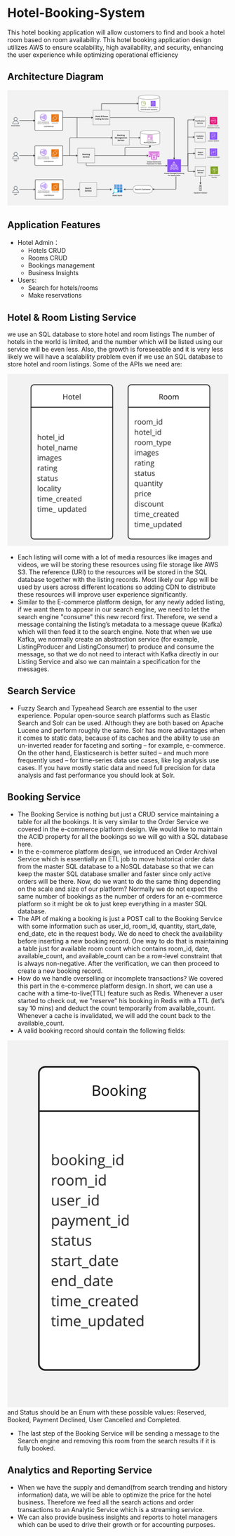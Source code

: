 # Hotel-Booking-System
This hotel booking application will allow customers to find and book a hotel room based on room availability. This hotel booking application design utilizes AWS to ensure scalability, high availability, and security, enhancing the user experience while optimizing operational efficiency

## Architecture Diagram

![Image](https://github.com/TianzhiChen/Hotel-Booking-System/blob/main/images/Hotel%20Booking-AWS.jpg)

## Application Features
- Hotel Admin：
  - Hotels CRUD
  - Rooms CRUD
  - Bookings management
  - Business Insights
- Users:
  - Search for hotels/rooms
  - Make reservations 

## Hotel & Room Listing Service
we use an SQL database to store hotel and room listings
The number of hotels in the world is limited, and the number which will be listed using our service will be even less. Also, the growth is foreseeable and it is very less likely we will have a scalability problem even if we use an SQL database to store hotel and room listings. Some of the APIs we need are:

![Hotel&Room DB](https://github.com/TianzhiChen/Hotel-Booking-System/blob/main/DB/Hotel_Room_DB.jpg)

- Each listing will come with a lot of media resources like images and videos, we will be storing these resources using file storage like AWS S3. The reference (URI) to the resources will be stored in the SQL database together with the listing records. Most likely our App will be used by users across different locations so adding CDN to distribute these resources will improve user experience significantly.
- Similar to the E-commerce platform design, for any newly added listing, if we want them to appear in our search engine, we need to let the search engine "consume" this new record first. Therefore, we send a message containing the listing’s metadata to a message queue (Kafka) which will then feed it to the search engine. Note that when we use Kafka, we normally create an abstraction service (for example, ListingProducer and ListingConsumer) to produce and consume the message, so that we do not need to interact with Kafka directly in our Listing Service and also we can maintain a specification for the messages.

## Search Service
- Fuzzy Search and Typeahead Search are essential to the user experience. Popular open-source search platforms such as Elastic Search and Solr can be used. Although they are both based on Apache Lucene and perform roughly the same. Solr has more advantages when it comes to static data, because of its caches and the ability to use an un-inverted reader for faceting and sorting – for example, e-commerce. On the other hand, Elasticsearch is better suited – and much more frequently used – for time-series data use cases, like log analysis use cases. If you have mostly static data and need full precision for data analysis and fast performance you should look at Solr.

## Booking Service
- The Booking Service is nothing but just a CRUD service maintaining a table for all the bookings. It is very similar to the Order Service we covered in the e-commerce platform design. We would like to maintain the ACID property for all the bookings so we will go with a SQL database here.
- In the e-commerce platform design, we introduced an Order Archival Service which is essentially an ETL job to move historical order data from the master SQL database to a NoSQL database so that we can keep the master SQL database smaller and faster since only active orders will be there. Now, do we want to do the same thing depending on the scale and size of our platform? Normally we do not expect the same number of bookings as the number of orders for an e-commerce platform so it might be ok to just keep everything in a master SQL database.
- The API of making a booking is just a POST call to the Booking Service with some information such as user_id, room_id, quantity, start_date, end_date, etc in the request body. We do need to check the availability before inserting a new booking record. One way to do that is maintaining a table just for available room count which contains room_id, date, available_count, and available_count can be a row-level constraint that is always non-negative. After the verification, we can then proceed to create a new booking record.
- How do we handle overselling or incomplete transactions? We covered this part in the e-commerce platform design. In short, we can use a cache with a time-to-live(TTL) feature such as Redis. Whenever a user started to check out, we "reserve" his booking in Redis with a TTL (let’s say 10 mins) and deduct the count temporarily from available_count. Whenever a cache is invalidated, we will add the count back to the available_count.
- A valid booking record should contain the following fields:

![Booking DB](https://github.com/TianzhiChen/Hotel-Booking-System/blob/main/DB/Booking_DB.jpg)
and Status should be an Enum with these possible values: Reserved, Booked, Payment Declined, User Cancelled and Completed.

- The last step of the Booking Service will be sending a message to the Search engine and removing this room from the search results if it is fully booked.

## Analytics and Reporting Service
- When we have the supply and demand(from search trending and history information) data, we will be able to optimize the price for the hotel business. Therefore we feed all the search actions and order transactions to an Analytic Service which is a streaming service.
- We can also provide business insights and reports to hotel managers which can be used to drive their growth or for accounting purposes.
